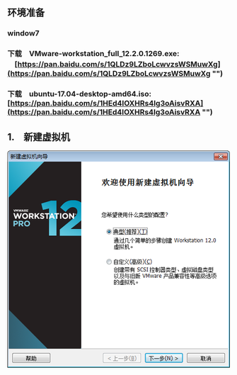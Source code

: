 ## 环境准备 
### window7
### 下载　VMware-workstation_full_12.2.0.1269.exe: 　[https://pan.baidu.com/s/1QLDz9LZboLcwvzsWSMuwXg](https://pan.baidu.com/s/1QLDz9LZboLcwvzsWSMuwXg "")
### 下载　ubuntu-17.04-desktop-amd64.iso:　[https://pan.baidu.com/s/1HEd4IOXHRs4Ig3oAisvRXA](https://pan.baidu.com/s/1HEd4IOXHRs4Ig3oAisvRXA "")

## 1.　新建虚拟机
![image](./images/1新建虚拟机.png)